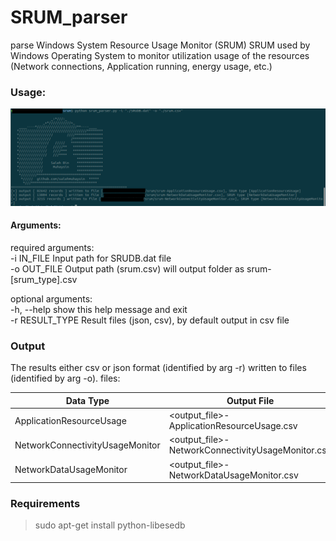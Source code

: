 # SRUM_parser
parse Windows System Resource Usage Monitor (SRUM)
SRUM used by Windows Operating System to monitor utilization usage of the resources (Network connections, Application running, energy usage, etc.)

### Usage:
![alt text](https://github.com/salehmuhaysin/SRUM_parser/blob/master/Selection_005.png?raw=true)

#### Arguments:

required arguments:  
  -i IN_FILE      Input path for SRUDB.dat file  
  -o OUT_FILE     Output path (srum.csv) will output folder as srum-[srum_type].csv  
  
optional arguments:  
  -h, --help      show this help message and exit  
  -r RESULT_TYPE  Result files (json, csv), by default output in csv file  



### Output

The results either csv or json format (identified by arg -r) written to files (identified by arg -o).
files: 

Data Type         | Output File
----------------- | ----------------
ApplicationResourceUsage | <output_file>-ApplicationResourceUsage.csv
NetworkConnectivityUsageMonitor | <output_file>-NetworkConnectivityUsageMonitor.csv
NetworkDataUsageMonitor | <output_file>-NetworkDataUsageMonitor.csv


### Requirements

> sudo apt-get install python-libesedb
